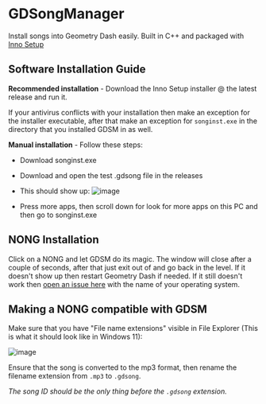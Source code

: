 # GDSongManager
Install songs into Geometry Dash easily. Built in C++ and packaged with [Inno Setup](https://jrsoftware.org/isinfo.php)

## Software Installation Guide
**Recommended installation** - Download the Inno Setup installer @ the latest release and run it. 

If your antivirus conflicts with your installation then make an exception for the installer executable, after that make an exception for `songinst.exe` in the directory that you installed GDSM in as well.

**Manual installation** -  Follow these steps:

- Download songinst.exe
- Download and open the test .gdsong file in the releases
- This should show up: 
![image](https://user-images.githubusercontent.com/78104595/164455725-7b9c657e-7d95-4d17-8f22-aca98881ecf2.png)

- Press more apps, then scroll down for look for more apps on this PC and then go to songinst.exe

## NONG Installation

Click on a NONG and let GDSM do its magic. The window will close after a couple of seconds, after that just exit out of and go back in the level. If it doesn't show up then restart Geometry Dash if needed. If it still doesn't work then [open an issue here](https://github.com/m42km/GDSongManager/issues) with the name of your operating system.

## Making a NONG compatible with GDSM

Make sure that you have "File name extensions" visible in File Explorer (This is what it should look like in Windows 11):

![image](https://user-images.githubusercontent.com/78104595/164332522-91080af4-a844-445a-b206-6ba2df09266c.png)

Ensure that the song is converted to the mp3 format, then rename the filename extension from `.mp3` to `.gdsong`. 

*The song ID should be the only thing before the `.gdsong` extension.*

